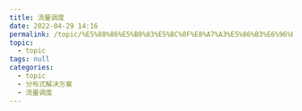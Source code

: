 ```yaml
---
title: 流量调度
date: 2022-04-29 14:16
permalink: /topic/%E5%88%86%E5%B8%83%E5%BC%8F%E8%A7%A3%E5%86%B3%E6%96%B9%E6%A1%88/%E6%B5%81%E9%87%8F%E8%B0%83%E5%BA%A6
topic: 
  - topic
tags: null
categories: 
  - topic
  - 分布式解决方案
  - 流量调度
---
```

　　‍
